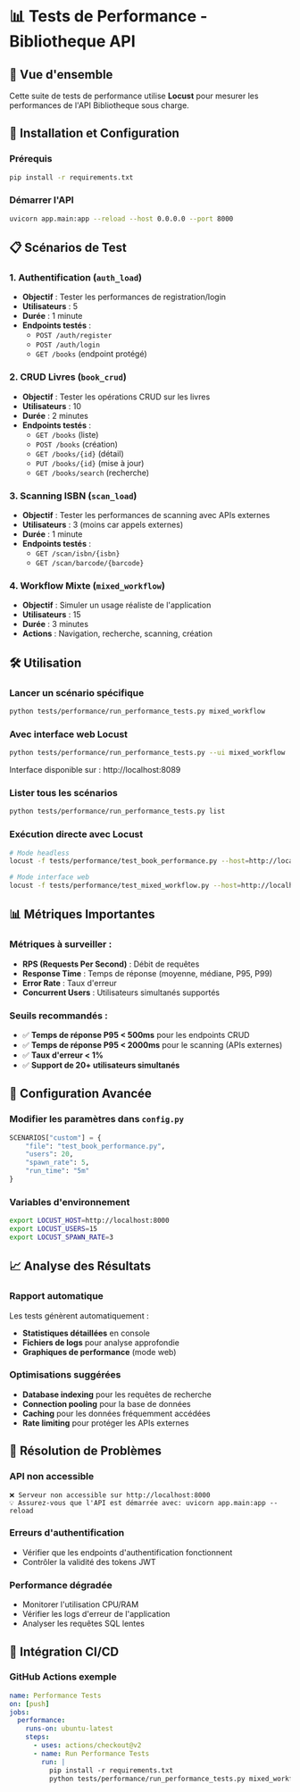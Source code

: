 # 📊 Tests de Performance - Bibliotheque API

## 🎯 Vue d'ensemble

Cette suite de tests de performance utilise **Locust** pour mesurer les performances de l'API Bibliotheque sous charge.

## 🚀 Installation et Configuration

### Prérequis
```bash
pip install -r requirements.txt
```

### Démarrer l'API
```bash
uvicorn app.main:app --reload --host 0.0.0.0 --port 8000
```

## 📋 Scénarios de Test

### 1. **Authentification** (`auth_load`)
- **Objectif** : Tester les performances de registration/login
- **Utilisateurs** : 5
- **Durée** : 1 minute
- **Endpoints testés** :
  - `POST /auth/register`
  - `POST /auth/login`
  - `GET /books` (endpoint protégé)

### 2. **CRUD Livres** (`book_crud`)
- **Objectif** : Tester les opérations CRUD sur les livres
- **Utilisateurs** : 10
- **Durée** : 2 minutes
- **Endpoints testés** :
  - `GET /books` (liste)
  - `POST /books` (création)
  - `GET /books/{id}` (détail)
  - `PUT /books/{id}` (mise à jour)
  - `GET /books/search` (recherche)

### 3. **Scanning ISBN** (`scan_load`)
- **Objectif** : Tester les performances de scanning avec APIs externes
- **Utilisateurs** : 3 (moins car appels externes)
- **Durée** : 1 minute
- **Endpoints testés** :
  - `GET /scan/isbn/{isbn}`
  - `GET /scan/barcode/{barcode}`

### 4. **Workflow Mixte** (`mixed_workflow`)
- **Objectif** : Simuler un usage réaliste de l'application
- **Utilisateurs** : 15
- **Durée** : 3 minutes
- **Actions** : Navigation, recherche, scanning, création

## 🛠️ Utilisation

### Lancer un scénario spécifique
```bash
python tests/performance/run_performance_tests.py mixed_workflow
```

### Avec interface web Locust
```bash
python tests/performance/run_performance_tests.py --ui mixed_workflow
```
Interface disponible sur : http://localhost:8089

### Lister tous les scénarios
```bash
python tests/performance/run_performance_tests.py list
```

### Exécution directe avec Locust
```bash
# Mode headless
locust -f tests/performance/test_book_performance.py --host=http://localhost:8000 --users=10 --spawn-rate=2 --run-time=2m --headless

# Mode interface web
locust -f tests/performance/test_mixed_workflow.py --host=http://localhost:8000
```

## 📊 Métriques Importantes

### Métriques à surveiller :
- **RPS (Requests Per Second)** : Débit de requêtes
- **Response Time** : Temps de réponse (moyenne, médiane, P95, P99)
- **Error Rate** : Taux d'erreur
- **Concurrent Users** : Utilisateurs simultanés supportés

### Seuils recommandés :
- ✅ **Temps de réponse P95 < 500ms** pour les endpoints CRUD
- ✅ **Temps de réponse P95 < 2000ms** pour le scanning (APIs externes)
- ✅ **Taux d'erreur < 1%**
- ✅ **Support de 20+ utilisateurs simultanés**

## 🔧 Configuration Avancée

### Modifier les paramètres dans `config.py`
```python
SCENARIOS["custom"] = {
    "file": "test_book_performance.py",
    "users": 20,
    "spawn_rate": 5, 
    "run_time": "5m"
}
```

### Variables d'environnement
```bash
export LOCUST_HOST=http://localhost:8000
export LOCUST_USERS=15
export LOCUST_SPAWN_RATE=3
```

## 📈 Analyse des Résultats

### Rapport automatique
Les tests génèrent automatiquement :
- **Statistiques détaillées** en console
- **Fichiers de logs** pour analyse approfondie
- **Graphiques de performance** (mode web)

### Optimisations suggérées
- **Database indexing** pour les requêtes de recherche
- **Connection pooling** pour la base de données
- **Caching** pour les données fréquemment accédées
- **Rate limiting** pour protéger les APIs externes

## 🚨 Résolution de Problèmes

### API non accessible
```
❌ Serveur non accessible sur http://localhost:8000
💡 Assurez-vous que l'API est démarrée avec: uvicorn app.main:app --reload
```

### Erreurs d'authentification
- Vérifier que les endpoints d'authentification fonctionnent
- Contrôler la validité des tokens JWT

### Performance dégradée
- Monitorer l'utilisation CPU/RAM
- Vérifier les logs d'erreur de l'application
- Analyser les requêtes SQL lentes

## 🔄 Intégration CI/CD

### GitHub Actions exemple
```yaml
name: Performance Tests
on: [push]
jobs:
  performance:
    runs-on: ubuntu-latest
    steps:
      - uses: actions/checkout@v2
      - name: Run Performance Tests
        run: |
          pip install -r requirements.txt
          python tests/performance/run_performance_tests.py mixed_workflow
```
